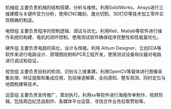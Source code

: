 机械组
主要负责机械的结构搭建、分析与维修。利用SolidWorks、Ansys进行三维建模与关键件受力分析，使用CNC雕刻、激光切割、3D打印等技术加工零件实现精确的制造。

电控组
主要负责程序的控制逻辑、调试与优化。利用Keil、Matlab等软件进行操作系统的构建、电机的闭环控制，使用测试软件确保程序完整性和性能最优化。

硬件组
主要负责电路的简化、设计与焊接。利用 Altium Designer、立创EDA等软件来进行电路设计、原理图绘制和PCB工程开发，使用测试设备和仪器对电路进行调试和验证。

视觉组
主要负责目标的检测、识别与三维重建。利用OpenCV等载体进行图像采集处理、特征提取和集成应用，包括弹道解算、全向感知、整车观测、同时定位与地图构建等技术。

运营组
主要负责宣传推广、策划执行。利用xx等软件进行海报传单制作、视频剪辑，包括周边纪念品制作、各媒体平台运营、寻找合作业务拉取赞助等。
